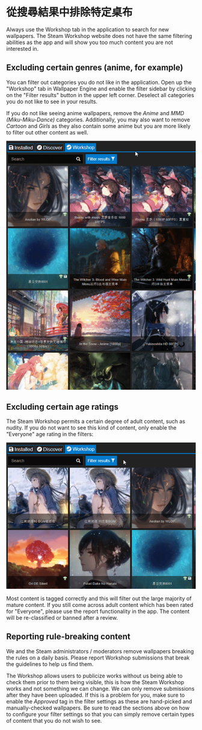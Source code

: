 # 從搜尋結果中排除特定桌布

Always use the Workshop tab in the application to search for new wallpapers. The Steam Workshop website does not have the same filtering abilities as the app and will show you too much content you are not interested in.

## Excluding certain genres (anime, for example)

You can filter out categories you do not like in the application. Open up the "Workshop" tab in Wallpaper Engine and enable the filter sidebar by clicking on the "Filter results" button in the upper left corner. Deselect all categories you do not like to see in your results.

If you do not like seeing anime wallpapers, remove the *Anime* and *MMD (Miku-Miku-Dance)* categories. Additionally, you may also want to remove *Cartoon* and *Girls* as they also contain some anime but you are more likely to filter out other content as well.

![Deselect all categories you do not like in the filter sidebar](./categories.gif)

## Excluding certain age ratings

The Steam Workshop permits a certain degree of adult content, such as nudity. If you do not want to see this kind of content, only enable the "Everyone" age rating in the filters:

![Deslect the "Mature" and "Questionable" age rating in the filter sidebar](./ageratings.gif)

Most content is tagged correctly and this will filter out the large majority of mature content. If you still come across adult content which has been rated for "Everyone", please use the report functionality in the app. The content will be re-classified or banned after a review.

## Reporting rule-breaking content

We and the Steam administrators / moderators remove wallpapers breaking the rules on a daily basis. Please report Workshop submissions that break the guidelines to help us find them.

The Workshop allows users to publicize works without us being able to check them prior to them being visible, this is how the Steam Workshop works and not something we can change. We can only remove submissions after they have been uploaded. If this is a problem for you, make sure to enable the *Approved* tag in the filter settings as these are hand-picked and manually-checked wallpapers. Be sure to read the sections above on how to configure your filter settings so that you can simply remove certain types of content that you do not wish to see.
